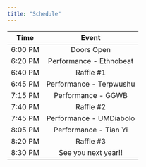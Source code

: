 ```yaml
---
title: "Schedule"
---
```

|     Time     |     Event     |
|:------------:|:-------------:|
|   6:00 PM    |   Doors Open   |
|   6:20 PM    |   Performance - Ethnobeat   |
|   6:40 PM    |   Raffle #1   |
|   6:45 PM    |   Performance - Terpwushu   |
|   7:15 PM    |   Performance - GGWB   |
|   7:40 PM    |   Raffle #2   |
|   7:45 PM    |   Performance - UMDiabolo   |
|   8:05 PM    |   Performance - Tian Yi   |
|   8:20 PM    |   Raffle #3   |
|   8:30 PM    |   See you next year!!   |
